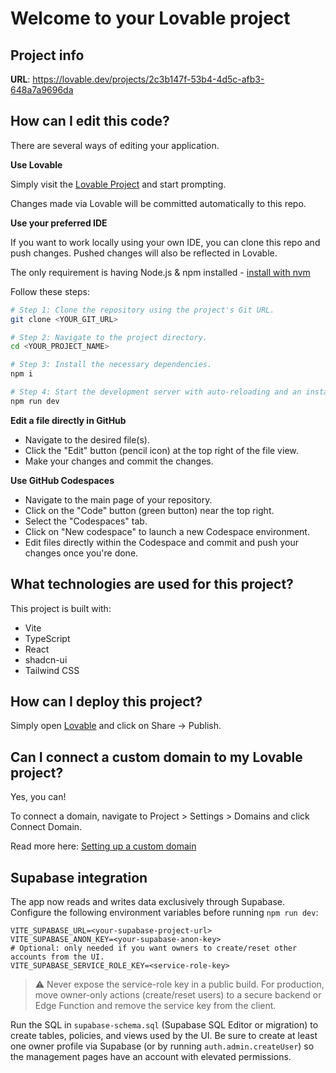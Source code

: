 # Welcome to your Lovable project

## Project info

**URL**: https://lovable.dev/projects/2c3b147f-53b4-4d5c-afb3-648a7a9696da

## How can I edit this code?

There are several ways of editing your application.

**Use Lovable**

Simply visit the [Lovable Project](https://lovable.dev/projects/2c3b147f-53b4-4d5c-afb3-648a7a9696da) and start prompting.

Changes made via Lovable will be committed automatically to this repo.

**Use your preferred IDE**

If you want to work locally using your own IDE, you can clone this repo and push changes. Pushed changes will also be reflected in Lovable.

The only requirement is having Node.js & npm installed - [install with nvm](https://github.com/nvm-sh/nvm#installing-and-updating)

Follow these steps:

```sh
# Step 1: Clone the repository using the project's Git URL.
git clone <YOUR_GIT_URL>

# Step 2: Navigate to the project directory.
cd <YOUR_PROJECT_NAME>

# Step 3: Install the necessary dependencies.
npm i

# Step 4: Start the development server with auto-reloading and an instant preview.
npm run dev
```

**Edit a file directly in GitHub**

- Navigate to the desired file(s).
- Click the "Edit" button (pencil icon) at the top right of the file view.
- Make your changes and commit the changes.

**Use GitHub Codespaces**

- Navigate to the main page of your repository.
- Click on the "Code" button (green button) near the top right.
- Select the "Codespaces" tab.
- Click on "New codespace" to launch a new Codespace environment.
- Edit files directly within the Codespace and commit and push your changes once you're done.

## What technologies are used for this project?

This project is built with:

- Vite
- TypeScript
- React
- shadcn-ui
- Tailwind CSS

## How can I deploy this project?

Simply open [Lovable](https://lovable.dev/projects/2c3b147f-53b4-4d5c-afb3-648a7a9696da) and click on Share -> Publish.

## Can I connect a custom domain to my Lovable project?

Yes, you can!

To connect a domain, navigate to Project > Settings > Domains and click Connect Domain.

Read more here: [Setting up a custom domain](https://docs.lovable.dev/features/custom-domain#custom-domain)

## Supabase integration

The app now reads and writes data exclusively through Supabase. Configure the following environment variables before running `npm run dev`:

```
VITE_SUPABASE_URL=<your-supabase-project-url>
VITE_SUPABASE_ANON_KEY=<your-supabase-anon-key>
# Optional: only needed if you want owners to create/reset other accounts from the UI.
VITE_SUPABASE_SERVICE_ROLE_KEY=<service-role-key>
```

> ⚠️ Never expose the service-role key in a public build. For production, move owner-only actions (create/reset users) to a secure backend or Edge Function and remove the service key from the client.

Run the SQL in `supabase-schema.sql` (Supabase SQL Editor or migration) to create tables, policies, and views used by the UI. Be sure to create at least one owner profile via Supabase (or by running `auth.admin.createUser`) so the management pages have an account with elevated permissions.
